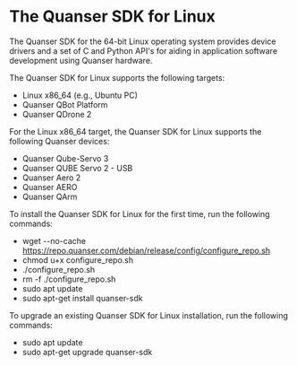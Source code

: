 # The Quanser SDK for Linux
The Quanser SDK for the 64-bit Linux operating system provides device drivers and a set of C and Python API's for aiding in application software development using Quanser hardware. 

The Quanser SDK for Linux supports the following targets: 
- Linux x86_64 (e.g., Ubuntu PC)
- Quanser QBot Platform
- Quanser QDrone 2 

For the Linux x86_64 target, the Quanser SDK for Linux supports the following Quanser devices:
- Quanser Qube-Servo 3
- Quanser QUBE Servo 2 - USB 
- Quanser Aero 2
- Quanser AERO
- Quanser QArm

To install the Quanser SDK for Linux for the first time, run the following commands: 
- wget --no-cache https://repo.quanser.com/debian/release/config/configure_repo.sh
- chmod u+x configure_repo.sh
- ./configure_repo.sh
- rm -f ./configure_repo.sh
- sudo apt update
- sudo apt-get install quanser-sdk

To upgrade an existing Quanser SDK for Linux installation, run the following commands: 
- sudo apt update
- sudo apt-get upgrade quanser-sdk
